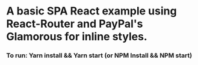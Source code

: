 # A basic SPA React example using React-Router and PayPal's Glamorous for inline styles.  

### To run:  Yarn install && Yarn start (or NPM Install && NPM start)

